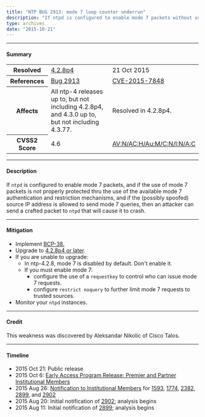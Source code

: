 ```yaml
---
title: "NTP BUG 2913: mode 7 loop counter underrun"
description: "If ntpd is configured to enable mode 7 packets without using any available mode 7 authentication and restriction mechanisms, and the source IP address is allowed to send mode 7 queries, then an attacker can send a crafted packet to crash ntpd. This bug was resolved in NTP 4.2.8p4."
type: archives
date: "2015-10-21"
---
```


* * *

#### Summary

<table>
  <tbody>
	<tr>
		<th><b>Resolved</b></th>
		<td><a href="/support/securitynotice/4_2_8p4-release-announcement/">4.2.8p4</a></td>
		<td>21 Oct 2015</td>
	</tr>
	<tr>
		<th><b>References</b></th>
		<td><a href="https://bugs.ntp.org/show_bug.cgi?id=2913">Bug 2913</a></td>
		<td><a href="https://nvd.nist.gov/vuln/detail/CVE-2015-7848">CVE-2015-7848</a></td>
	</tr>
	<tr>
		<th><b>Affects</b></th>
		<td>All ntp-4 releases up to, but not including 4.2.8p4,<br> and 4.3.0 up to, but not including 4.3.77.</td>
		<td>Resolved in 4.2.8p4.</td>
	</tr>
	<tr>
		<th><b>CVSS2 Score</b></th>
		<td>4.6</td>
		<td><a href="https://nvd.nist.gov/vuln-metrics/cvss/v2-calculator?calculator&version=2.0&vector=(AV:N/AC:H/Au:M/C:N/I:N/A:C)">AV:N/AC:H/Au:M/C:N/I:N/A:C</a></td>
	</tr>	
  </tbody>	
</table>

* * *
    
#### Description 

If `ntpd` is configured to enable mode 7 packets, and if the use of mode 7 packets is not properly protected thru the use of the available mode 7 authentication and restriction mechanisms, and if the (possibly spoofed) source IP address is allowed to send mode 7 queries, then an attacker can send a crafted packet to `ntpd` that will cause it to crash.

* * *
    
#### Mitigation

* Implement [BCP-38.](http://www.bcp38.info/index.php/Main_Page)
* Upgrade to [4.2.8p4 or later](https://downloads.nwtime.org/ntp/4.2.8/).
* If you are unable to upgrade:
  * In ntp-4.2.8, mode 7 is disabled by default. Don't enable it.
  * If you must enable mode 7:
    * configure the use of a `requestkey` to control who can issue mode 7 requests.
    * configure `restrict noquery` to further limit mode 7 requests to trusted sources. 
* Monitor your `ntpd` instances. 

* * *

#### Credit

This weakness was discovered by Aleksandar Nikolic of Cisco Talos.

* * *

#### Timeline

* 2015 Oct 21: Public release
* 2015 Oct 6: [Early Access Program Release: Premier and Partner Institutional Members](https://www.nwtime.org/membership/benefits/)
* 2015 Aug 26: [Notification to Institutional Members](https://www.nwtime.org/membership/benefits/) for [1593](/support/securitynotice/ntpbug1593/), [1774](/support/securitynotice/ntpbug1774/), [2382](/support/securitynotice/ntpbug2382/), [2899](/support/securitynotice/ntpbug2899/), and [2902](/support/securitynotice/ntpbug2902/)
* 2015 Aug 20: Initial notification of [2902](/support/securitynotice/ntpbug2902/); analysis begins
* 2015 Aug 11: Initial notification of [2899](/support/securitynotice/ntpbug2899/); analysis begins